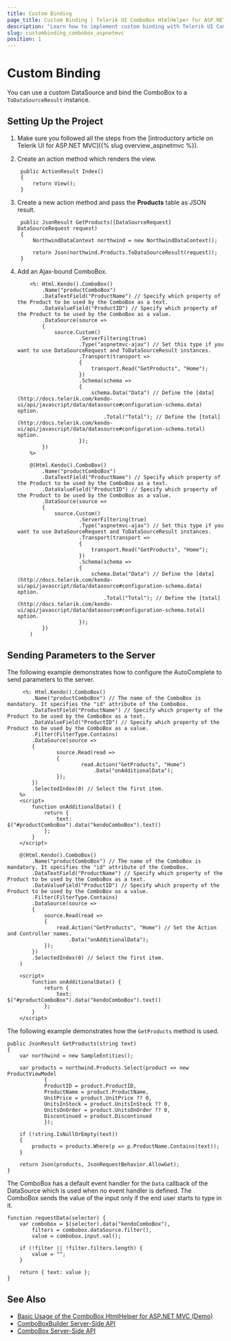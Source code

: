 ```yaml
---
title: Custom Binding
page_title: Custom Binding | Telerik UI ComboBox HtmlHelper for ASP.NET MVC
description: "Learn how to implement custom binding with Telerik UI ComboBox HtmlHelper for ASP.NET MVC."
slug: custombinding_combobox_aspnetmvc
position: 1
---
```


# Custom Binding

You can use a custom DataSource and bind the ComboBox to a `ToDataSourceResult` instance.

## Setting Up the Project

1. Make sure you followed all the steps from the [introductory article on Telerik UI for ASP.NET MVC]({% slug overview_aspnetmvc %}).
1. Create an action method which renders the view.

        public ActionResult Index()
        {
            return View();
        }

1. Create a new action method and pass the **Products** table as JSON result.

        public JsonResult GetProducts([DataSourceRequest] DataSourceRequest request)
        {
            NorthwindDataContext northwind = new NorthwindDataContext();

            return Json(northwind.Products.ToDataSourceResult(request));
        }

1. Add an Ajax-bound ComboBox.

    ```ASPX
        <%: Html.Kendo().ComboBox()
            .Name("productComboBox")
            .DataTextField("ProductName") // Specify which property of the Product to be used by the ComboBox as a text.
            .DataValueField("ProductID") // Specify which property of the Product to be used by the ComboBox as a value.
            .DataSource(source =>
            {
                source.Custom()
                        .ServerFiltering(true)
                        .Type("aspnetmvc-ajax") // Set this type if you want to use DataSourceRequest and ToDataSourceResult instances.
                        .Transport(transport =>
                        {
                            transport.Read("GetProducts", "Home");
                        })
                        .Schema(schema =>
                        {
                            schema.Data("Data") // Define the [data](http://docs.telerik.com/kendo-ui/api/javascript/data/datasource#configuration-schema.data) option.
                                .Total("Total"); // Define the [total](http://docs.telerik.com/kendo-ui/api/javascript/data/datasource#configuration-schema.total) option.
                        });
            })
        %>
    ```
    ```Razor
        @(Html.Kendo().ComboBox()
            .Name("productComboBox")
            .DataTextField("ProductName") // Specify which property of the Product to be used by the ComboBox as a text.
            .DataValueField("ProductID") // Specify which property of the Product to be used by the ComboBox as a value.
            .DataSource(source =>
            {
                source.Custom()
                        .ServerFiltering(true)
                        .Type("aspnetmvc-ajax") // Set this type if you want to use DataSourceRequest and ToDataSourceResult instances.
                        .Transport(transport =>
                        {
                            transport.Read("GetProducts", "Home");
                        })
                        .Schema(schema =>
                        {
                            schema.Data("Data") // Define the [data](http://docs.telerik.com/kendo-ui/api/javascript/data/datasource#configuration-schema.data) option.
                                .Total("Total"); // Define the [total](http://docs.telerik.com/kendo-ui/api/javascript/data/datasource#configuration-schema.total) option.
                        });
            })
        )
    ```

## Sending Parameters to the Server

The following example demonstrates how to configure the AutoComplete to send parameters to the server.

```ASPX
     <%: Html.Kendo().ComboBox()
        .Name("productComboBox") // The name of the ComboBox is mandatory. It specifies the "id" attribute of the ComboBox.
        .DataTextField("ProductName") // Specify which property of the Product to be used by the ComboBox as a text.
        .DataValueField("ProductID") // Specify which property of the Product to be used by the ComboBox as a value.
        .Filter(FilterType.Contains)
        .DataSource(source =>
        {
                source.Read(read =>
                {
                        read.Action("GetProducts", "Home")
                            .Data("onAdditionalData");
                });
        })
        .SelectedIndex(0) // Select the first item.
    %>
    <script>
        function onAdditionalData() {
            return {
                text: $("#productComboBox").data("kendoComboBox").text()
            };
        }
    </script>
```
```Razor
    @(Html.Kendo().ComboBox()
        .Name("productComboBox") // The name of the ComboBox is mandatory. It specifies the "id" attribute of the ComboBox.
        .DataTextField("ProductName") // Specify which property of the Product to be used by the ComboBox as a text.
        .DataValueField("ProductID") // Specify which property of the Product to be used by the ComboBox as a value.
        .Filter(FilterType.Contains)
        .DataSource(source =>
        {
            source.Read(read =>
            {
                read.Action("GetProducts", "Home") // Set the Action and Controller names.
                    .Data("onAdditionalData");
            });
        })
        .SelectedIndex(0) // Select the first item.
    )

    <script>
        function onAdditionalData() {
            return {
                text: $("#productComboBox").data("kendoComboBox").text()
            };
        }
    </script>
```

The following example demonstrates how the `GetProducts` method is used.

    public JsonResult GetProducts(string text)
    {
        var northwind = new SampleEntities();

        var products = northwind.Products.Select(product => new ProductViewModel
                {
                ProductID = product.ProductID,
                ProductName = product.ProductName,
                UnitPrice = product.UnitPrice ?? 0,
                UnitsInStock = product.UnitsInStock ?? 0,
                UnitsOnOrder = product.UnitsOnOrder ?? 0,
                Discontinued = product.Discontinued
                });

        if (!string.IsNullOrEmpty(text))
        {
            products = products.Where(p => p.ProductName.Contains(text));
        }

        return Json(products, JsonRequestBehavior.AllowGet);
    }

The ComboBox has a default event handler for the `Data` callback of the DataSource which is used when no event handler is defined. The ComboBox sends the value of the input only if the end user starts to type in it.

    function requestData(selector) {
        var combobox = $(selector).data("kendoComboBox"),
            filters = combobox.dataSource.filter(),
            value = combobox.input.val();

        if (!filter || !filter.filters.length) {
            value = "";
        }

        return { text: value };
    }

## See Also

* [Basic Usage of the ComboBox HtmlHelper for ASP.NET MVC (Demo)](https://demos.telerik.com/aspnet-mvc/combobox)
* [ComboBoxBuilder Server-Side API](http://docs.telerik.com/aspnet-mvc/api/Kendo.Mvc.UI.Fluent/ComboBoxBuilder)
* [ComboBox Server-Side API](/api/combobox)
